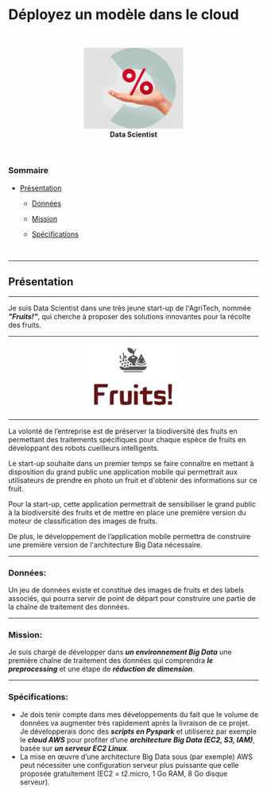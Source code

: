# Déployez un modèle dans le cloud
<br>
<p align="center"> 
    <img src="pictures/logo_data_scientist.png" width="200" alt="data scientist logo"  />
    <br>
    <strong> Data Scientist </strong>
</p>
<br>

### Sommaire

- <a href="#C1">Présentation</a>

    - <a href="#C1.1">Données</a>

    - <a href="#C1.2">Mission</a>

    - <a href="#C1.3">Spécifications</a>


<br>

***
## <a name="C1">Présentation</a>
***

Je suis Data Scientist dans une très jeune start-up de l'AgriTech, nommée  ***"Fruits!"***, qui cherche à proposer des solutions innovantes pour la récolte des fruits.

***
<p align="center">    
    <img src="pictures/logo_fruits.png" width="200"  alt="Prêt à dépenser"/>    
</p>

***

La volonté de l’entreprise est de préserver la biodiversité des fruits en permettant des traitements spécifiques pour chaque espèce de fruits en développant des robots cueilleurs intelligents.

Le start-up souhaite dans un premier temps se faire connaître en mettant à disposition du grand public une application mobile qui permettrait aux utilisateurs de prendre en photo un fruit et d'obtenir des informations sur ce fruit.

Pour la start-up, cette application permettrait de sensibiliser le grand public à la biodiversité des fruits et de mettre en place une première version du moteur de classification des images de fruits.

De plus, le développement de l’application mobile permettra de construire une première version de l'architecture Big Data nécessaire.

***

### <a name="C1.1">Données:</a> 

Un jeu de données existe et constitué des images de fruits et des labels associés, qui pourra servir de point de départ pour construire une partie de la chaîne de traitement des données.

***

### <a name="C1.2">Mission:</a> 

Je suis chargé de développer dans ***un environnement Big Data*** une première chaîne de traitement des données qui comprendra ***le preprocessing*** et une étape de ***réduction de dimension***.

***

### <a name="C1.3">Spécifications:</a> 


* Je dois tenir compte dans mes développements du fait que le volume de données va augmenter très rapidement après la livraison de ce projet. Je développerais donc des ***scripts en Pyspark*** et utiliserez par exemple le ***cloud AWS*** pour profiter d’une ***architecture Big Data (EC2, S3, IAM)***, basée sur ***un serveur EC2 Linux***.
* La mise en œuvre d’une architecture Big Data sous (par exemple) AWS peut nécessiter une configuration serveur plus puissante que celle proposée gratuitement (EC2 = t2.micro, 1 Go RAM, 8 Go disque serveur).



